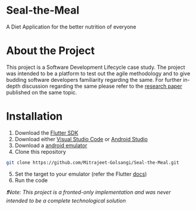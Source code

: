 # Seal-the-Meal
A Diet Application for the better nutrition of everyone

# About the Project
This project is a Software Development Lifecycle case study. The project was intended to be a platform to test out the agile methodology and to give budding software developers familiarity regarding the same. 
For further in-depth discussion regarding the same please refer to the [research paper](https://www.proquest.com/openview/26ccb451e43dfd6529394586a38de71b/1?pq-origsite=gscholar&cbl=2040552) published on the same topic. 

# Installation

1. Download the [Flutter SDK](https://docs.flutter.dev/get-started/install)
2. Download either [Visual Studio Code](https://code.visualstudio.com/download) or [Android Studio](https://developer.android.com/studio)
3. Download a [android emulator](https://developer.android.com/studio/emulator_archive)
4. Clone this repository
```sh
git clone https://github.com/Mitrajeet-Golsangi/Seal-the-Meal.git
```
5. Set the target to your emulator (refer the Flutter [docs](https://docs.flutter.dev/get-started/test-drive))
6. Run the code

*❗Note: This project is a fronted-only implementation and was never intended to be a complete technological solution*

